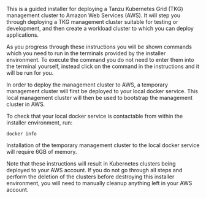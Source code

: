 This is a guided installer for deploying a Tanzu Kubernetes Grid (TKG) management cluster to Amazon Web Services (AWS). It will step you through deploying a TKG management cluster suitable for testing or development, and then create a workload cluster to which you can deploy applications.

As you progress through these instructions you will be shown commands which you need to run in the terminals provided by the installer environment. To execute the command you do not need to enter them into the terminal yourself, instead click on the command in the instructions and it will be run for you.

In order to deploy the management cluster to AWS, a temporary management cluster will first be deployed to your local docker service. This local management cluster will then be used to bootstrap the management cluster in AWS.

To check that your local docker service is contactable from within the installer environment, run:

```execute-1
docker info
```

Installation of the temporary management cluster to the local docker service will require 6GB of memory.

Note that these instructions will result in Kubernetes clusters being deployed to your AWS account. If you do not go through all steps and perform the deletion of the clusters before destroying this installer environment, you will need to manually cleanup anything left in your AWS account.
